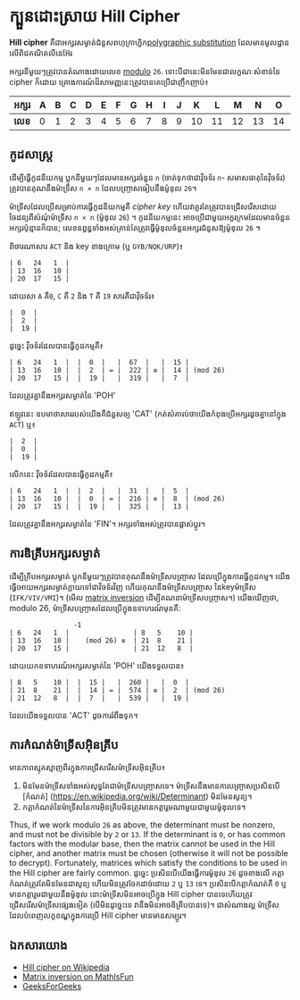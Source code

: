 # ក្បួនដោះស្រាយ Hill Cipher

**Hill cipher**  គឺ​ជា​អក្សរ​សម្ងាត់​ជំនួស​ពហុ​ក្រាហ្វិក​[polygraphic substitution](https://en.wikipedia.org/wiki/Polygraphic_substitution) ដែល​មាន​មូលដ្ឋាន​លើ​ពិជគណិត​លីនេអ៊ែរ


អក្សរនីមួយៗត្រូវបានតំណាងដោយលេខ [modulo](https://en.wikipedia.org/wiki/Modular_arithmetic) `26`. ទោះបីជានេះមិនមែនជាលក្ខណៈសំខាន់នៃ cipher ក៏ដោយ គ្រោងការណ៍ដ៏សាមញ្ញនេះត្រូវបានគេប្រើជាញឹកញាប់៖

| **​អក្សរ​** | A | B | C | D | E | F | G | H | I | J | K | L | M | N | O | P | Q | R | S | T | U | V | W | X | Y | Z |
| ------ | --- | --- | --- | --- | --- | --- | --- | --- | --- | --- | --- | --- | --- | --- | --- | --- | --- | --- | --- | --- | --- | --- | --- | --- | --- | --- |
| **លេខ** | 0 | 1 | 2 | 3 | 4 | 5 | 6 | 7 | 8 | 9 | 10 | 11 | 12 | 13 | 14 | 15 | 16 | 17 | 18 | 19 | 20 | 21 | 22 | 23 | 24 | 25 |

## កូដសាស្ដ្រ

ដើម្បីធ្វើកូដនីយកម្ម ប្លុកនីមួយៗដែលមានអក្សរចំនួន `n` (ចាត់ទុកថាជាវ៉ិចទ័រ `n`- សមាសធាតុនៃវ៉ិចទ័រ) ត្រូវបានគុណនឹងម៉ាទ្រីស `n × n` ដែលបញ្ច្រាសធៀបនឹងម៉ូឌុល `26`។

ម៉ាទ្រីសដែលប្រើសម្រាប់ការធ្វើកូដនីយកម្មគឺ _cipher key_ ហើយវាគួរតែត្រូវបានជ្រើសរើសដោយចៃដន្យពីសំណុំម៉ាទ្រីស `n × n` (ម៉ូឌុល `26`) ។ កូដនីយកម្មនេះ អាចប្រើជាមួយ​អក្ខរក្រម​ដែល​មាន​ចំនួន​​អក្សរ​ប៉ុន្មានក៏បាន; លេខនព្វន្ធទាំងអស់គ្រាន់តែត្រូវធ្វើម៉ូឌុលចំនួនអក្សរជំនួសឱ្យម៉ូឌុល `26` ។

ពិចារណាសារ `ACT` និង key ខាងក្រោម (ឬ `GYB/NQK/URP`)៖

```
| 6   24   1  |
| 13  16   10 |
| 20  17   15 |
```

ដោយសា `A` គឺ`0`, `C` គឺ `2` និង `T` គឺ `19` សារគឺជាវ៉ិចទ័រ៖

```
|  0  |
|  2  |
|  19 |
```

ដូច្នេះ វ៉ិចទ័រ​ដែល​បានធ្វើកូដកម្មគឺ៖

```
| 6   24   1  |  |  0  |   |  67  |   |  15 |
| 13  16   10 |  |  2  | = |  222 | ≡ |  14 | (mod 26)
| 20  17   15 |  |  19 |   |  319 |   |  7  |
```

ដែលត្រូវគ្នានឹងអក្សរសម្ងាត់នៃ 'POH' 

ឥឡូវនេះ ឧបមាថាសាររបស់យើងគឺជំនួសឲ្យ 'CAT' (កត់សំគាល់ថាយើងកំពុងប្រើអក្សរដូចគ្នានៅក្នុង `ACT`) ឬ៖

```
|  2  |
|  0  |
|  19 |
```

លើកនេះ វ៉ិចទ័រ​ដែល​បានធ្វើកូដកម្មគឺ៖

```
| 6   24   1  |  |  2  |   |  31  |   |  5  |
| 13  16   10 |  |  0  | = |  216 | ≡ |  8  | (mod 26)
| 20  17   15 |  |  19 |   |  325 |   |  13 |
```

ដែលត្រូវគ្នានឹងអក្សរសម្ងាត់នៃ 'FIN'។​ អក្សរទាំងអស់ត្រូវបានផ្លាស់ប្តូរ។



## ការឌិគ្រីបអក្សរសម្ងាត់

ដើម្បីគ្រីបអក្សរសម្ងាត់ ប្លុកនីមួយៗត្រូវបានគុណ​នឹង​ម៉ាទ្រីសបញ្ច្រាស ដែលប្រើក្នុងការធ្វើកូដកម្ម។ យើងធ្វើអោយអក្សរសម្ងាត់ក្លាយទៅជាវិចទ័រវិញ​ ហើយគុណនឹង​ម៉ាទ្រីសបញ្ច្រាស នៃkey​ម៉ាទ្រីស (`IFK/VIV/VMI`)។ (មើល [matrix inversion](https://en.wikipedia.org/wiki/Matrix_inversion) ដើម្បីគណនា​ម៉ាទ្រីសបញ្ច្រាស។) យើងឃើញថា, modulo 26, ម៉ាទ្រីសបញ្ច្រាសដែលប្រើក្នុងឧទាហរណ៍មុនគឺ:

```
                -1
| 6   24   1  |                | 8   5    10 |
| 13  16   10 |    (mod 26) ≡  | 21  8    21 |
| 20  17   15 |                | 21  12   8  |
```

ដោយ​យក​ឧទាហរណ៍​អក្សរ​សម្ងាត់​​នៃ 'POH' យើង​ទទួល​បាន៖

```
| 8   5    10 |  |  15 |   |  260 |   |  0  |
| 21  8    21 |  |  14 | = |  574 | ≡ |  2  | (mod 26)
| 21  12   8  |  |  7  |   |  539 |   |  19 |
```

ដែលយើងទទួលបាន 'ACT' ដូចការរំពឹងទុក។

## ការកំណត់ម៉ាទ្រីសអ៊ិនគ្រីប

មានភាពស្មុគស្មាញពីរក្នុងការជ្រើសរើសម៉ាទ្រីសអ៊ិនគ្រីប៖

1. មិនមែនម៉ាទ្រីសទាំងអស់សុទ្ធតែជាម៉ាទ្រីសបញ្ច្រាសទេ។ ម៉ាទ្រីស​នឹង​មាន​ការ​បញ្ច្រាស​ប្រសិន​បើ [កំណត់] (https://en.wikipedia.org/wiki/Determinant) មិន​មែន​សូន្យ។
2. កត្តាកំណត់នៃម៉ាទ្រីសនៃការអ៊ិនគ្រីបមិនត្រូវមានកត្តារួមណាមួយជាមួយម៉ូឌុលទេ។

Thus, if we work modulo `26` as above, the determinant must be nonzero, and must not be divisible by `2` or `13`. If the determinant is `0`, or has common factors with the modular base, then the matrix cannot be used in the Hill cipher, and another matrix must be chosen (otherwise it will not be possible to decrypt). Fortunately, matrices which satisfy the conditions to be used in the Hill cipher are fairly common.
ដូច្នេះ ប្រសិនបើយើងធ្វើការម៉ូឌុល `26` ដូចខាងលើ កត្តាកំណត់ត្រូវតែមិនមែនជាសូន្យ ហើយមិនត្រូវចែកដាច់ដោយ `2` ឬ `13` ទេ។ ប្រសិនបើកត្តាកំណត់គឺ `0` ឬមានកត្តារួមជាមួយនឹងម៉ូឌុល នោះម៉ាទ្រីសមិនអាចប្រើក្នុង Hill cipher បានទេ​ ហើយត្រូវជ្រើសរើសម៉ាទ្រីសផ្សេងទៀត (បើមិនដូច្នេះទេ វានឹងមិនអាចឌិគ្រីបបានទេ)។ ជាសំណាងល្អ ម៉ាទ្រីសដែលបំពេញលក្ខខណ្ឌក្នុងការប្រើ Hill cipher មានមានសម្បូរ។

## ឯកសារយោង

- [Hill cipher on Wikipedia](https://en.wikipedia.org/wiki/Hill_cipher)
- [Matrix inversion on MathIsFun](https://www.mathsisfun.com/algebra/matrix-inverse.html)
- [GeeksForGeeks](https://www.geeksforgeeks.org/hill-cipher/)

